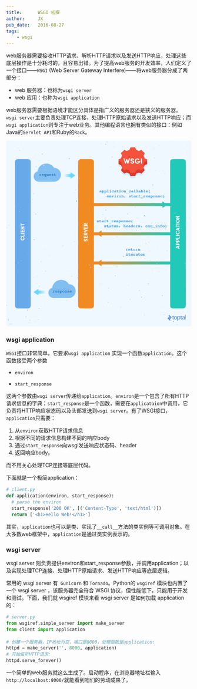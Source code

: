 ```yaml
---
title:      WSGI 初探
author:     JX
pub_date:   2016-08-27
tags:
    - wsgi
---
```



web服务器需要接收HTTP请求、解析HTTP请求以及发送HTTP响应，处理这些底层操作是十分耗时的，且容易出错。为了提高web服务的开发效率，人们定义了一个接口——`WSGI` (Web Server Gateway Interfere)——将web服务器分成了两部分：

- web 服务器：也称为`wsgi server`
- web 应用：也称为`wsgi application`

web服务器需要根据语境才能区分具体是指广义的服务器还是狭义的服务器。`wsgi server`主要负责处理TCP连接、处理HTTP原始请求以及发送HTTP响应；而`wsgi application`则专注于web业务。其他编程语言也拥有类似的接口：例如Java的`Servlet API`和Ruby的`Rack`。



![wsgi](/../img/wsgi.jpg)



### wsgi application

`WSGI`接口非常简单，它要求`wsgi application` 实现一个函数`application`。这个函数接受两个参数

- `environ`


- `start_response`

这两个参数由`wsgi server`传递给`application`。`environ`是一个包含了所有HTTP请求信息的字典；`start_response`是一个函数，需要在`applicataion`中调用，它负责将HTTP响应状态码以及头部发送到`wsgi server`。有了WSGI接口，`application`只需要：

1. 从`environ`获取HTTP请求信息
2. 根据不同的请求信息构建不同的响应body
3. 通过`start_response`向wsgi发送响应状态码、header
4. 返回响应body。

而不用关心处理TCP连接等底层代码。

下面就是一个极简application：

```python
# client.py
def application(environ, start_response):
  # parse the environ
  start_response('200 OK', [('Content-Type', 'text/html')])
  return ['<h1>Hello Web!</h1>']

```

其实，`application`也可以是类、实现了`__call__`方法的类实例等可调用对象。在大多数web框架中，`application`是通过类实例表示的。

### wsgi server

wsgi server 则负责提供environ和start_response参数，并调用application；以及实现处理TCP连接、处理HTTP原始请求、发送HTTP响应等底层逻辑。

常用的 wsgi server 有` Gunicorn` 和 `Tornado`。Python的 `wsgiref` 模块也内置了一个 wsgi server ，该服务器完全符合 WSGI 协议，但性能低下，只能用于开发和测试。下面，我们就 wsgiref 模块来看 wsgi server 是如何加载 application 的：

```python
# server.py
from wsgiref.simple_server import make_server
from client import application

# 创建一个服务器，IP地址为空，端口是8000，处理函数是application:
httpd = make_server('', 8000, application)
# 开始监听HTTP请求:
httpd.serve_forever()
```

一个简单的web服务就这么生成了。启动程序，在浏览器地址栏输入`http://localhost:8000/`就能看到咱们的劳动成果了。

